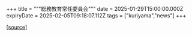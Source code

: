 +++
title = """総務教育常任委員会"""
date = 2025-01-29T15:00:00.000Z
expiryDate = 2025-02-05T09:18:07.112Z
tags = ["kuriyama","news"]
+++


[[source]](https://www.town.kuriyama.hokkaido.jp/site/gikai/30169.html)
